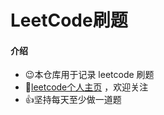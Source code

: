 # LeetCode刷题

#### 介绍

- 😉本仓库用于记录 leetcode 刷题
- 👋[leetcode个人主页](https://leetcode-cn.com/u/eternidad/) ，欢迎关注
- 👍坚持每天至少做一道题

